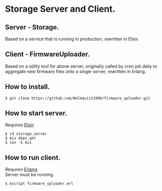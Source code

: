 # Storage Server and Client.

## Server - Storage.
Based on a service that is running in production, rewritten in Elixir.  

## Client - FirmwareUploader.
Based on a utility tool for above server, originally called by cron job daily to aggregate new firmware files onto a single server, rewritten in Erlang.

## How to install.
```
$ git clone https://github.com/Holmqvist1990/firmware_uploader.git
```

## How to start server.
Requires [Elixir](https://elixir-lang.org/install.html).
```
$ cd storage_server
$ mix deps.get
$ iex -S mix
```

## How to run client.
Requires [Erlang](https://www.erlang.org/downloads).  
Server must be running.
```
$ escript firmware_uploader.erl
```

